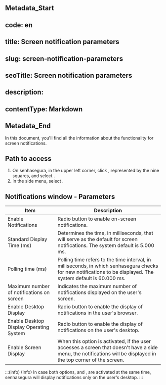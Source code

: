 ## Metadata_Start 
## code: en
## title: Screen notification parameters 
## slug: screen-notification-parameters 
## seoTitle: Screen notification parameters 
## description:  
## contentType: Markdown 
## Metadata_End
In this document, you'll find all the information about the  functionality for screen notifications.

## Path to access

1. On senhasegura, in the upper left corner, click , represented by the nine squares, and select .
2. In the side menu, select .

## Notifications window - Parameters

| Item | Description |
| --- | --- |
| Enable Notifications | Radio button to enable on-screen notifications. |
| Standard Display Time (ms) | Determines the time, in milliseconds, that will serve as the default for screen notifications. The system default is 5.000 ms. |
| Polling time (ms) | Polling time refers to the time interval, in milliseconds, in which senhasegura checks for new notifications to be displayed. The system default is 60.000 ms. |
| Maximum number of notifications on screen | Indicates the maximum number of notifications displayed on the user's screen. |
| Enable Desktop Display | Radio button to enable the display of notifications in the user's browser. |
| Enable Desktop Display Operating System | Radio button to enable the display of notifications on the user's desktop. |
| Enable Screen Display | When this option is activated, if the user accesses a screen that doesn't have a side menu, the notifications will be displayed in the top corner of the screen. |

:::(info) (Info)
In case both options,  and , are activated at the same time, senhasegura will display notifications only on the user's desktop.
:::